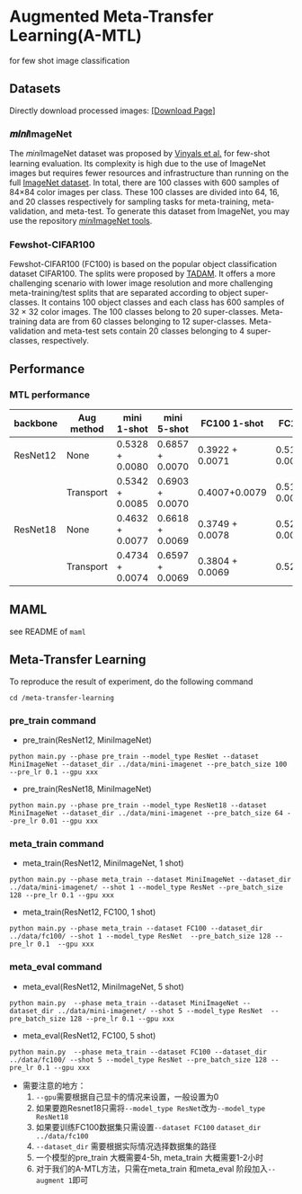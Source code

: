 # Augmented Meta-Transfer Learning(A-MTL)
 for few shot image classification
## Datasets

Directly download processed images: [\[Download Page\]](https://mtl.yyliu.net/download/)

### 𝒎𝒊𝒏𝒊ImageNet

The 𝑚𝑖𝑛𝑖ImageNet dataset was proposed by [Vinyals et al.](http://papers.nips.cc/paper/6385-matching-networks-for-one-shot-learning.pdf) for few-shot learning evaluation. Its complexity is high due to the use of ImageNet images but requires fewer resources and infrastructure than running on the full [ImageNet dataset](https://arxiv.org/pdf/1409.0575.pdf). In total, there are 100 classes with 600 samples of 84×84 color images per class. These 100 classes are divided into 64, 16, and 20 classes respectively for sampling tasks for meta-training, meta-validation, and meta-test. To generate this dataset from ImageNet, you may use the repository [𝑚𝑖𝑛𝑖ImageNet tools](https://github.com/y2l/mini-imagenet-tools).

### Fewshot-CIFAR100

Fewshot-CIFAR100 (FC100) is based on the popular object classification dataset CIFAR100. The splits were
proposed by [TADAM](https://arxiv.org/pdf/1805.10123.pdf). It offers a more challenging scenario with lower image resolution and more challenging meta-training/test splits that are separated according to object super-classes. It contains 100 object classes and each class has 600 samples of 32 × 32 color images. The 100 classes belong to 20 super-classes. Meta-training data are from 60 classes belonging to 12 super-classes. Meta-validation and meta-test sets contain 20 classes belonging to 4 super-classes, respectively.


## Performance
### MTL performance
| backbone | Aug method |mini 1-shot | mini 5-shot | FC100 1-shot | FC100 5-shot |
| ----  | ----       |----        | ----        | ----         | ----         |  
| ResNet12| None     | 0.5328 + 0.0080| 0.6857 + 0.0070 | 0.3922 + 0.0071 | 0.5153 + 0.0070 | 
|         | Transport| 0.5342 + 0.0085 | 0.6903 + 0.0070 | 0.4007+0.0079 | 0.5119 + 0.0071
| ResNet18| None     | 0.4632 + 0.0077| 0.6618 + 0.0069 | 0.3749 + 0.0078 | 0.5224 + 0.0071|
| |Transport | 0.4734 + 0.0074 | 0.6597 + 0.0069 | 0.3804 + 0.0069 | 0.5256+0.0069 |

## MAML
see README of `maml`
## Meta-Transfer Learning
To reproduce the result of experiment, do the following command

`cd /meta-transfer-learning`
### pre_train command
- pre_train(ResNet12, MiniImageNet)
  
`python main.py --phase pre_train --model_type ResNet --dataset MiniImageNet --dataset_dir ../data/mini-imagenet --pre_batch_size 100 --pre_lr 0.1 --gpu xxx`
- pre_train(ResNet18, MiniImageNet)
  
`python main.py --phase pre_train --model_type ResNet18 --dataset MiniImageNet --dataset_dir ../data/mini-imagenet --pre_batch_size 64 --pre_lr 0.01 --gpu xxx`


### meta_train command
- meta_train(ResNet12, MiniImageNet, 1 shot)

`python main.py --phase meta_train --dataset MiniImageNet --dataset_dir ../data/mini-imagenet/ --shot 1 --model_type ResNet --pre_batch_size 128 --pre_lr 0.1 --gpu xxx`

- meta_train(ResNet12, FC100, 1 shot)

`python main.py --phase meta_train --dataset FC100 --dataset_dir ../data/fc100/ --shot 1 --model_type ResNet  --pre_batch_size 128 --pre_lr 0.1  --gpu xxx`

### meta_eval command
- meta_eval(ResNet12, MiniImageNet, 5 shot)

`python main.py  --phase meta_train --dataset MiniImageNet --dataset_dir ../data/mini-imagenet/ --shot 5 --model_type ResNet  --pre_batch_size 128 --pre_lr 0.1 --gpu xxx`

- meta_eval(ResNet12, FC100, 5 shot)

`python main.py  --phase meta_train --dataset FC100 --dataset_dir ../data/fc100/ --shot 5 --model_type ResNet --pre_batch_size 128 --pre_lr 0.1 --gpu xxx`

- 需要注意的地方：
    1. `--gpu`需要根据自己显卡的情况来设置，一般设置为0
    2. 如果要跑Resnet18只需将`--model_type ResNet`改为`--model_type ResNet18`
    3. 如果要训练FC100数据集只需设置`--dataset FC100` `dataset_dir ../data/fc100`
    4. `--dataset_dir` 需要根据实际情况选择数据集的路径
    5. 一个模型的pre_train 大概需要4-5h, meta_train 大概需要1-2小时
    6. 对于我们的A-MTL方法，只需在meta_train 和meta_eval 阶段加入`--augment 1`即可